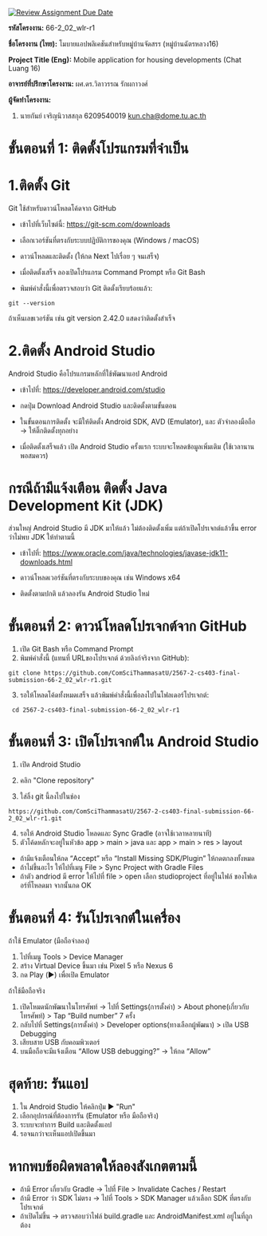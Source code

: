 [![Review Assignment Due Date](https://classroom.github.com/assets/deadline-readme-button-22041afd0340ce965d47ae6ef1cefeee28c7c493a6346c4f15d667ab976d596c.svg)](https://classroom.github.com/a/w8H8oomW)

**รหัสโครงงาน:** 66-2_02_wlr-r1

**ชื่อโครงงาน (ไทย):** โมบายแอปพลิเคชันสำหรับหมู่บ้านจัดสรร (หมู่บ้านฉัตรหลวง16)

**Project Title (Eng):** Mobile application for housing developments (Chat Luang 16)

**อาจารย์ที่ปรึกษาโครงงาน:** ผศ.ดร.วิลาวรรณ รักผกาวงศ์

**ผู้จัดทำโครงงาน:** 
1. นายกันย์ เจริญนิวาสสกุล  6209540019  kun.cha@dome.tu.ac.th

   

# ขั้นตอนที่ 1: ติดตั้งโปรแกรมที่จำเป็น
# 1.ติดตั้ง Git
Git ใช้สำหรับดาวน์โหลดโค้ดจาก GitHub
- เข้าไปที่เว็บไซต์นี้: https://git-scm.com/downloads

- เลือกเวอร์ชันที่ตรงกับระบบปฏิบัติการของคุณ (Windows / macOS)

- ดาวน์โหลดและติดตั้ง (ให้กด Next ไปเรื่อย ๆ จนเสร็จ)

- เมื่อติดตั้งเสร็จ ลองเปิดโปรแกรม Command Prompt หรือ Git Bash

- พิมพ์คำสั่งนี้เพื่อตรวจสอบว่า Git ติดตั้งเรียบร้อยแล้ว: 
```
git --version
```
ถ้าเห็นเลขเวอร์ชัน เช่น git version 2.42.0 แสดงว่าติดตั้งสำเร็จ
#  2.ติดตั้ง Android Studio
Android Studio คือโปรแกรมหลักที่ใช้พัฒนาแอป Android

- เข้าไปที่: https://developer.android.com/studio

- กดปุ่ม Download Android Studio และติดตั้งตามขั้นตอน

- ในขั้นตอนการติดตั้ง จะมีให้ติดตั้ง Android SDK, AVD (Emulator), และ ตัวจำลองมือถือ → ให้ติ๊กติดตั้งทุกอย่าง

- เมื่อติดตั้งเสร็จแล้ว เปิด Android Studio ครั้งแรก ระบบจะโหลดข้อมูลเพิ่มเติม (ใช้เวลานานพอสมควร)

# กรณีถ้ามีแจ้งเตือน ติดตั้ง Java Development Kit (JDK)
ส่วนใหญ่ Android Studio มี JDK มาให้แล้ว ไม่ต้องติดตั้งเพิ่ม
แต่ถ้าเปิดโปรเจกต์แล้วขึ้น error ว่าไม่พบ JDK ให้ทำตามนี้
- เข้าไปที่: https://www.oracle.com/java/technologies/javase-jdk11-downloads.html

- ดาวน์โหลดเวอร์ชันที่ตรงกับระบบของคุณ เช่น Windows x64

- ติดตั้งตามปกติ แล้วลองรัน Android Studio ใหม่
# ขั้นตอนที่ 2: ดาวน์โหลดโปรเจกต์จาก GitHub
1. เปิด Git Bash หรือ Command Prompt
2. พิมพ์คำสั่งนี้ (แทนที่ URLของโปรเจกต์ ด้วยลิงก์จริงจาก GitHub):
```
git clone https://github.com/ComSciThammasatU/2567-2-cs403-final-submission-66-2_02_wlr-r1.git
```
3. รอให้โหลดโค้ดทั้งหมดเสร็จ แล้วพิมพ์คำสั่งนี้เพื่อลงไปในโฟลเดอร์โปรเจกต์:
```
 cd 2567-2-cs403-final-submission-66-2_02_wlr-r1
```
#  ขั้นตอนที่ 3: เปิดโปรเจกต์ใน Android Studio
1. เปิด Android Studio

2. คลิก "Clone repository"

3. ใส่ลิ้ง git นี้ลงไปในช่อง
```
https://github.com/ComSciThammasatU/2567-2-cs403-final-submission-66-2_02_wlr-r1.git
```
4. รอให้ Android Studio โหลดและ Sync Gradle (อาจใช้เวลาหลายนาที)
5. ตัวโค้ดหลักจะอยู่ในหัวข้อ app > main > java และ app > main >  res > layout

- ถ้ามีแจ้งเตือนให้กด “Accept” หรือ “Install Missing SDK/Plugin” ให้กดตกลงทั้งหมด
- ถ้าไม่ขึ้นอะไร ให้ไปที่เมนู File > Sync Project with Gradle Files
- ถ้าตัว andriod มี error ให้ไปที่ file > open เลือก studioproject ที่อยู่ในไฟล์ ของโฟเดอร์ที่โหลดมา จากนั้นกด OK
# ขั้นตอนที่ 4: รันโปรเจกต์ในเครื่อง
ถ้าใช้ Emulator (มือถือจำลอง)
1. ไปที่เมนู Tools > Device Manager
2. สร้าง Virtual Device ขึ้นมา เช่น Pixel 5 หรือ Nexus 6
3. กด Play (▶️) เพื่อเปิด Emulator

ถ้าใช้มือถือจริง

1. เปิดโหมดนักพัฒนาในโทรศัพท์ → ไปที่ Settings(การตั้งค่า) > About phone(เกี่ยวกับโทรศัพท์) > Tap “Build number” 7 ครั้ง
2. กลับไปที่ Settings(การตั้งค่า) > Developer options(ทางเลือกผู้พัฒนา) > เปิด USB Debugging
3. เสียบสาย USB กับคอมพิวเตอร์
4. บนมือถือจะมีแจ้งเตือน “Allow USB debugging?” → ให้กด “Allow”

# สุดท้าย: รันแอป
1. ใน Android Studio ให้คลิกปุ่ม ▶️ "Run"
2. เลือกอุปกรณ์ที่ต้องการรัน (Emulator หรือ มือถือจริง)
3. ระบบจะทำการ Build และติดตั้งแอป
4. รอจนกว่าจะเห็นแอปเปิดขึ้นมา
# หากพบข้อผิดพลาดให้ลองสังเกตตามนี้
- ถ้ามี Error เกี่ยวกับ Gradle → ไปที่ File > Invalidate Caches / Restart
- ถ้ามี Error ว่า SDK ไม่ตรง → ไปที่ Tools > SDK Manager แล้วเลือก SDK ที่ตรงกับโปรเจกต์
- ถ้าเปิดไม่ขึ้น → ตรวจสอบว่าไฟล์ build.gradle และ AndroidManifest.xml อยู่ในที่ถูกต้อง





